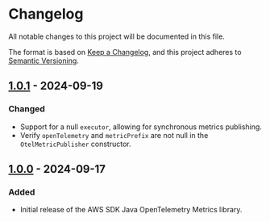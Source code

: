 # Changelog

All notable changes to this project will be documented in this file.

The format is based on [Keep a Changelog](https://keepachangelog.com/en/1.1.0/),
and this project adheres to [Semantic Versioning](https://semver.org/spec/v2.0.0.html).

## [1.0.1] - 2024-09-19

### Changed

- Support for a null `executor`, allowing for synchronous metrics publishing.
- Verify `openTelemetry` and `metricPrefix` are not null in the `OtelMetricPublisher` constructor.

## [1.0.0] - 2024-09-17

### Added

- Initial release of the AWS SDK Java OpenTelemetry Metrics library.

[1.0.1]: https://github.com/AppsFlyer/aws-sdk-java-opentelemetry-metrics/compare/aws-sdk-java-opentelemetry-metrics-1.0.0...aws-sdk-java-opentelemetry-metrics-1.0.1

[1.0.0]: https://github.com/AppsFlyer/aws-sdk-java-opentelemetry-metrics/releases/tag/aws-sdk-java-opentelemetry-metrics-1.0.0
